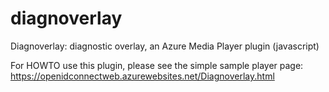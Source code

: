 # diagnoverlay
Diagnoverlay: diagnostic overlay, an Azure Media Player plugin (javascript)

For HOWTO use this plugin, please see the simple sample player page: https://openidconnectweb.azurewebsites.net/Diagnoverlay.html
